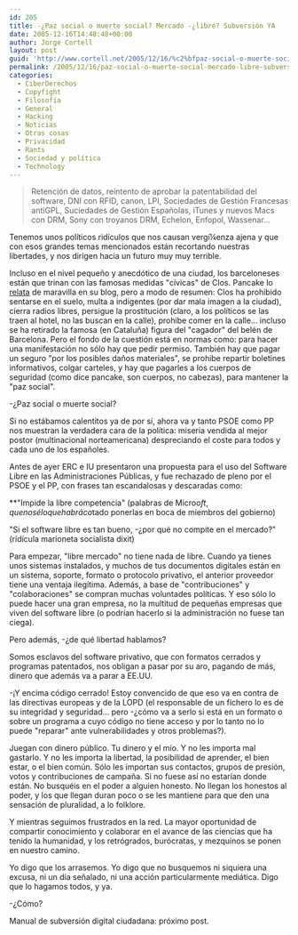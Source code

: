 ```yaml
---
id: 205
title: -¿Paz social o muerte social? Mercado -¿libre? Subversión YA
date: 2005-12-16T14:48:48+00:00
author: Jorge Cortell
layout: post
guid: 'http://www.cortell.net/2005/12/16/%c2%bfpaz-social-o-muerte-social-mercado-%c2%bflibre-subversion-ya/'
permalink: /2005/12/16/paz-social-o-muerte-social-mercado-libre-subversion-ya/
categories:
  - CiberDerechos
  - Copyfight
  - Filosofí­a
  - General
  - Hacking
  - Noticias
  - Otras cosas
  - Privacidad
  - Rants
  - Sociedad y polí­tica
  - Technology
---
```

> Retención de datos, reintento de aprobar la patentabilidad del software, DNI con RFID, canon, LPI, Sociedades de Gestión Francesas antiGPL, Suciedades de Gestión Españolas, iTunes y nuevos Macs con DRM, Sony con troyanos DRM, Echelon, Enfopol, Wassenar...

Tenemos unos polí­ticos ridí­culos que nos causan vergí¼enza ajena y que con esos grandes temas mencionados están recortando nuestras libertades, y nos dirigen hacia un futuro muy muy terrible.

Incluso en el nivel pequeño y anecdótico de una ciudad, los barceloneses están que trinan con las famosas medidas "cí­vicas" de Clos. Pancake lo [relata](http://news.nopcode.org/pancake/post_46.html) de maravilla en su blog, pero a modo de resumen: Clos ha prohibido sentarse en el suelo, multa a indigentes (por dar mala imagen a la ciudad), cierra radios libres, persigue la prostitución (claro, a los polí­ticos se las traen al hotel, no las buscan en la calle), prohibe comer en la calle... incluso se ha retirado la famosa (en Cataluña) figura del "cagador" del belén de Barcelona. Pero el fondo de la cuestión está en normas como: para hacer una manifestación no sólo hay que pedir permiso. También hay que pagar un seguro "por los posibles daños materiales", se prohibe repartir boletines informativos, colgar carteles, y hay que pagarles a los cuerpos de seguridad (como dice pancake, son cuerpos, no cabezas), para mantener la "paz social".

-¿Paz social o muerte social?

Si no estábamos calentitos ya de por sí­, ahora va y tanto PSOE como PP nos muestran la verdadera cara de la polí­tica: miseria vendida al mejor postor (multinacional norteamericana) despreciando el coste para todos y cada uno de los españoles.

Antes de ayer ERC e IU presentaron una propuesta para el uso del Software Libre en las Administraciones Públicas, y fue rechazado de pleno por el PSOE y el PP, con frases tan escandalosas y descaradas como:

**"Impide la libre competencia" (palabras de Micro$oft, que no sé lo que habrá co$tado ponerlas en boca de miembros del gobierno)</p> 

"Si el software libre es tan bueno, -¿por qué no compite en el mercado?" (ridí­cula marioneta socialista dixit)</strong>

Para empezar, "libre mercado" no tiene nada de libre. Cuando ya tienes unos sistemas instalados, y muchos de tus documentos digitales están en un sistema, soporte, formato o protocolo privativo, el anterior proveedor tiene una ventaja ilegí­tima. Además, a base de "contribuciones" y "colaboraciones" se compran muchas voluntades polí­ticas. Y eso sólo lo puede hacer una gran empresa, no la multitud de pequeñas empresas que viven del software libre (o podrí­an hacerlo si la administración no fuese tan ciega).

Pero además, -¿de qué libertad hablamos?

Somos esclavos del software privativo, que con formatos cerrados y programas patentados, nos obligan a pasar por su aro, pagando de más, dinero que además va a parar a EE.UU.

-¡Y encima código cerrado! Estoy convencido de que eso va en contra de las directivas europeas y de la LOPD (el responsable de un fichero lo es de su integridad y seguridad... pero -¿cómo va a serlo si está en un formato o sobre un programa a cuyo código no tiene acceso y por lo tanto no lo puede "reparar" ante vulnerabilidades y otros problemas?).

Juegan con dinero público. Tu dinero y el mí­o. Y no les importa mal gastarlo. Y no les importa la libertad, la posibilidad de aprender, el bien estar, o el bien común. Sólo les importan sus contactos, grupos de presión, votos y contribuciones de campaña. Si no fuese así­ no estarí­an donde están. No busquéis en el poder a alguien honesto. No llegan los honestos al poder, y los que llegan duran poco o se les mantiene para que den una sensación de pluralidad, a lo folklore.

Y mientras seguimos frustrados en la red. La mayor oportunidad de compartir conocimiento y colaborar en el avance de las ciencias que ha tenido la humanidad, y los retrógrados, burócratas, y mezquinos se ponen en nuestro camino.

Yo digo que los arrasemos. Yo digo que no busquemos ni siquiera una excusa, ni un dí­a señalado, ni una acción particularmente mediática. Digo que lo hagamos todos, y ya.

-¿Cómo?

Manual de subversión digital ciudadana: próximo post.